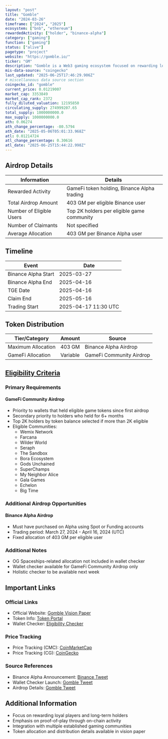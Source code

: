 ```yaml
---
layout: "post"
title: "Gomble"
date: "2024-03-26"
timeframe: ["2024", "2025"]
ecosystem: ["bnb", "ethereum"]
rewardedActivity: ["holder", "binance-alpha"]
category: ["gaming"]
function: ["gaming"]
status: ["alive"]
pagetype: "project"
website: "https://gomble.io/"
ticker: "GM"
description: "Gomble is a Web3 gaming ecosystem focused on rewarding loyal players and building a player-aligned gaming community through token incentives and ecosystem development."
mis-data-source: "coingecko"
last_updated: "2025-06-25T17:46:29.906Z"
# miscellaneous data source section
coingecko_id: "gomble"
current_price: 0.01219007
market_cap: 3353849
market_cap_rank: 2372
fully_diluted_valuation: 12195850
circulating_supply: 274999207.65
total_supply: 1000000000.0
max_supply: 1000000000.0
ath: 0.06274
ath_change_percentage: -80.5794
ath_date: "2025-05-06T05:01:33.968Z"
atl: 0.01214724
atl_change_percentage: 0.30616
atl_date: "2025-06-25T15:44:22.998Z"
---
```


## Airdrop Details

| Information              | Details                                     |
| ------------------------ | ------------------------------------------- |
| Rewarded Activity        | GameFi token holding, Binance Alpha trading |
| Total Airdrop Amount     | 403 GM per eligible Binance user            |
| Number of Eligible Users | Top 2K holders per eligible game community  |
| Number of Claimants      | Not specified                               |
| Average Allocation       | 403 GM per Binance Alpha user               |

## Timeline

| Event               | Date                 |
| ------------------- | -------------------- |
| Binance Alpha Start | 2025-03-27           |
| Binance Alpha End   | 2025-04-16           |
| TGE Date            | 2025-04-16           |
| Claim End           | 2025-05-16           |
| Trading Start       | 2025-04-17 11:30 UTC |

## Token Distribution

| Tier/Category      | Amount   | Source                   |
| ------------------ | -------- | ------------------------ |
| Maximum Allocation | 403 GM   | Binance Alpha Airdrop    |
| GameFi Allocation  | Variable | GameFi Community Airdrop |

## [Eligibility Criteria](https://info.gomble.io/3G9kGDk)

### Primary Requirements

#### GameFi Community Airdrop

- Priority to wallets that held eligible game tokens since first airdrop
- Secondary priority to holders who held for 6+ months
- Top 2K holders by token balance selected if more than 2K eligible
- Eligible Communities:
  - Wemix Network
  - Farcana
  - Wilder World
  - Seraph
  - The Sandbox
  - Bora Ecosystem
  - Gods Unchained
  - SuperChamps
  - My Neighbor Alice
  - Gala Games
  - Echelon
  - Big Time

### Additional Airdrop Opportunities

#### Binance Alpha Airdrop

- Must have purchased on Alpha using Spot or Funding accounts
- Trading period: March 27, 2024 - April 16, 2024 (UTC)
- Fixed allocation of 403 GM per eligible user

### Additional Notes

- OG Spaceships-related allocation not included in wallet checker
- Wallet checker available for GameFi Community Airdrop only
- Holistic checker to be available next week

## Important Links

### Official Links

- Official Website: [Gomble Vision Paper](https://gomblegames.gitbook.io/vision-paper)
- Token Info: [Token Portal](https://token.gomblemoney.io/)
- Wallet Checker: [Eligibility Checker](https://info.gomble.io/3G9kGDk)

### Price Tracking

- Price Tracking (CMC): [CoinMarketCap](https://coinmarketcap.com/currencies/gomble)
- Price Tracking (CG): [CoinGecko](https://www.coingecko.com/en/coins/gomble)

### Source References

- Binance Alpha Announcement: [Binance Tweet](https://x.com/binance/status/1912819078663745823)
- Wallet Checker Launch: [Gomble Tweet](https://x.com/gomblegames/status/1911766558092714157)
- Airdrop Details: [Gomble Tweet](https://x.com/gomblegames/status/1909216419998245080)

## Additional Information

- Focus on rewarding loyal players and long-term holders
- Emphasis on proof-of-play through on-chain activity
- Integration with multiple established gaming communities
- Token allocation and distribution details available in vision paper